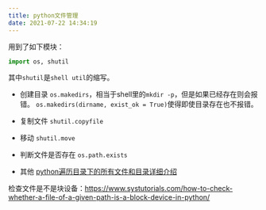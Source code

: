```yaml
---
title: python文件管理
date: 2021-07-22 14:34:19
---
```


用到了如下模块：

```py
import os, shutil
```

其中`shutil`是`shell util`的缩写。

- 创建目录
`os.makedirs`，相当于shell里的`mkdir -p`，但是如果已经存在则会报错。
`os.makedirs(dirname, exist_ok = True)`使得即使目录存在也不报错。

- 复制文件
`shutil.copyfile`

- 移动
`shutil.move`

- 判断文件是否存在
`os.path.exists`

- 其他
[python遍历目录下的所有文件和目录详细介绍](https://blog.csdn.net/sinat_29957455/article/details/82778306)

检查文件是不是块设备：<https://www.systutorials.com/how-to-check-whether-a-file-of-a-given-path-is-a-block-device-in-python/>
